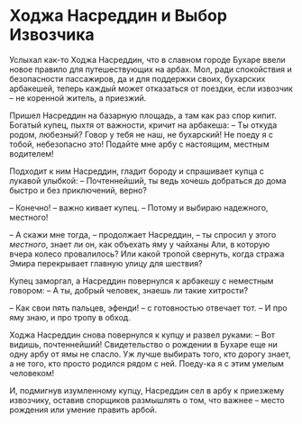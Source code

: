 # Ходжа Насреддин и Выбор Извозчика

Услыхал как-то Ходжа Насреддин, что в славном городе Бухаре ввели новое правило для путешествующих на арбах. Мол, ради спокойствия и безопасности пассажиров, да и для поддержки своих, бухарских арбакешей, теперь каждый может отказаться от поездки, если извозчик – не коренной житель, а приезжий.

Пришел Насреддин на базарную площадь, а там как раз спор кипит. Богатый купец, пыхтя от важности, кричит на арбакеша:
– Ты откуда родом, любезный? Говор у тебя не наш, не бухарский! Не поеду я с тобой, небезопасно это! Подайте мне арбу с настоящим, местным водителем!

Подходит к ним Насреддин, гладит бороду и спрашивает купца с лукавой улыбкой:
– Почтеннейший, ты ведь хочешь добраться до дома быстро и без приключений, верно?

– Конечно! – важно кивает купец. – Потому и выбираю надежного, местного!

– А скажи мне тогда, – продолжает Насреддин, – ты спросил у этого *местного*, знает ли он, как объехать яму у чайханы Али, в которую вчера колесо провалилось? Или какой тропой свернуть, когда стража Эмира перекрывает главную улицу для шествия?

Купец заморгал, а Насреддин повернулся к арбакешу с неместным говором:
– А ты, добрый человек, знаешь ли такие хитрости?

– Как свои пять пальцев, эфенди! – с готовностью отвечает тот. – И про яму знаю, и про тропу в обход.

Ходжа Насреддин снова повернулся к купцу и развел руками:
– Вот видишь, почтеннейший! Свидетельство о рождении в Бухаре еще ни одну арбу от ямы не спасло. Уж лучше выбирать того, кто дорогу знает, а не того, кто просто родился рядом с ней. Поеду-ка я с этим умелым человеком!

И, подмигнув изумленному купцу, Насреддин сел в арбу к приезжему извозчику, оставив спорщиков размышлять о том, что важнее – место рождения или умение править арбой.